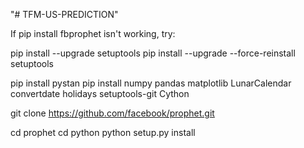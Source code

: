 "# TFM-US-PREDICTION" 

If pip install fbprophet isn't working, try:

pip install --upgrade setuptools
pip install --upgrade --force-reinstall setuptools

pip install pystan
pip install numpy pandas matplotlib LunarCalendar convertdate holidays setuptools-git Cython

git clone https://github.com/facebook/prophet.git

cd prophet
cd python
python setup.py install
